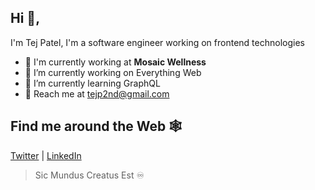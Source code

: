 ## Hi 👋, 
I'm Tej Patel, I'm a software engineer working on frontend technologies

- 💼 I'm currently working at **Mosaic Wellness**
- 🔭 I’m currently working on Everything Web
- 🌱 I’m currently learning GraphQL
- 📨 Reach me at tejp2nd@gmail.com

## Find me around the Web 🕸

<a target="__blank" href="https://twitter.com/tejpatel_me">Twitter</a> | <a target="__blank" href="www.linkedin.com/in/tejpatelme">LinkedIn</a>


> Sic Mundus Creatus Est ♾

<!--
**tejpatelme/tejpatelme** is a ✨ _special_ ✨ repository because its `README.md` (this file) appears on your GitHub profile.

Here are some ideas to get you started:

- 🔭 I’m currently working on ...
- 🌱 I’m currently learning ...
- 👯 I’m looking to collaborate on ...
- 🤔 I’m looking for help with ...
- 💬 Ask me about ...
- 📫 How to reach me: ...
- 😄 Pronouns: ...
- ⚡ Fun fact: ...
-->
